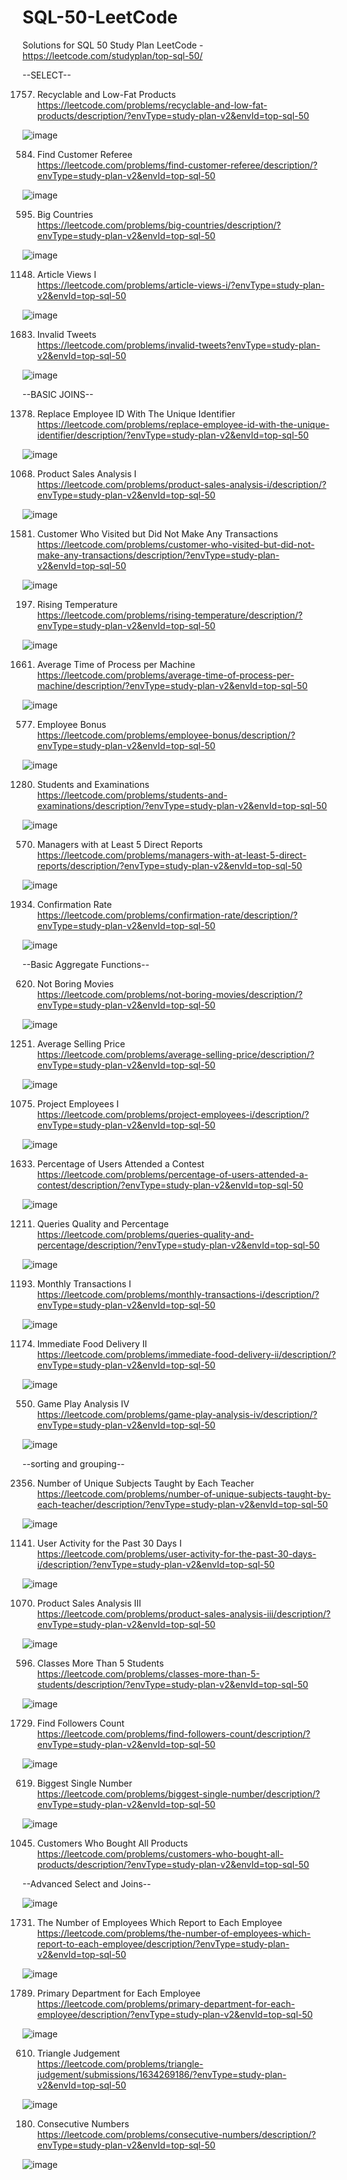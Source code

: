 # SQL-50-LeetCode
Solutions for SQL 50 Study Plan LeetCode -<br>
https://leetcode.com/studyplan/top-sql-50/

--SELECT--

1757. Recyclable and Low-Fat Products<br>
https://leetcode.com/problems/recyclable-and-low-fat-products/description/?envType=study-plan-v2&envId=top-sql-50

![image](https://github.com/user-attachments/assets/459771f2-5d6d-488a-ac82-64a43aa1008b)

584. Find Customer Referee<br>
https://leetcode.com/problems/find-customer-referee/description/?envType=study-plan-v2&envId=top-sql-50

![image](https://github.com/user-attachments/assets/9023b094-6f75-4e0f-86cc-53cc505b5e77)

595. Big Countries<br>
https://leetcode.com/problems/big-countries/description/?envType=study-plan-v2&envId=top-sql-50

![image](https://github.com/user-attachments/assets/f9eb1f2d-e17b-4b4d-816c-f230bb6d045d)

1148. Article Views I<br>
https://leetcode.com/problems/article-views-i/?envType=study-plan-v2&envId=top-sql-50

![image](https://github.com/user-attachments/assets/caccc4d2-1e8c-44d1-b2d8-ec2fb30536fa)

1683. Invalid Tweets<br>
https://leetcode.com/problems/invalid-tweets?envType=study-plan-v2&envId=top-sql-50

![image](https://github.com/user-attachments/assets/271d589a-20e1-4bba-a2ef-bc876ccbc4ea)

--BASIC JOINS--

1378. Replace Employee ID With The Unique Identifier<br>
https://leetcode.com/problems/replace-employee-id-with-the-unique-identifier/description/?envType=study-plan-v2&envId=top-sql-50

![image](https://github.com/user-attachments/assets/70dd3d02-e2fa-483c-a95b-26285dfac2ff)

1068. Product Sales Analysis I<br>
https://leetcode.com/problems/product-sales-analysis-i/description/?envType=study-plan-v2&envId=top-sql-50

![image](https://github.com/user-attachments/assets/e1752e99-71f9-40f1-a340-7c809f84ac39)

1581. Customer Who Visited but Did Not Make Any Transactions<br>
https://leetcode.com/problems/customer-who-visited-but-did-not-make-any-transactions/description/?envType=study-plan-v2&envId=top-sql-50

![image](https://github.com/user-attachments/assets/d2fb9007-889a-42f8-b9f5-d007c9686d8c)

197. Rising Temperature<br>
https://leetcode.com/problems/rising-temperature/description/?envType=study-plan-v2&envId=top-sql-50

![image](https://github.com/user-attachments/assets/a0150cac-3c30-44bc-8b66-2d1ceafb21f2)

1661. Average Time of Process per Machine<br>
https://leetcode.com/problems/average-time-of-process-per-machine/description/?envType=study-plan-v2&envId=top-sql-50

![image](https://github.com/user-attachments/assets/35062001-4074-4f21-b27a-b8775a16eeba)

577. Employee Bonus<br>
https://leetcode.com/problems/employee-bonus/description/?envType=study-plan-v2&envId=top-sql-50

![image](https://github.com/user-attachments/assets/5eea2943-1ea3-4f93-8848-7dbfb0d16acb)

1280. Students and Examinations<br>
https://leetcode.com/problems/students-and-examinations/description/?envType=study-plan-v2&envId=top-sql-50

![image](https://github.com/user-attachments/assets/a962447e-0dbe-4965-a564-939f917072fe)

570. Managers with at Least 5 Direct Reports<br>
https://leetcode.com/problems/managers-with-at-least-5-direct-reports/description/?envType=study-plan-v2&envId=top-sql-50

![image](https://github.com/user-attachments/assets/c2db7920-3d4c-4214-8997-55473f133184)

1934. Confirmation Rate<br>
https://leetcode.com/problems/confirmation-rate/description/?envType=study-plan-v2&envId=top-sql-50

![image](https://github.com/user-attachments/assets/d3855dc2-e384-4d8f-985e-535eba4c0da8)

--Basic Aggregate Functions--

620. Not Boring Movies<br>
https://leetcode.com/problems/not-boring-movies/description/?envType=study-plan-v2&envId=top-sql-50

![image](https://github.com/user-attachments/assets/c78b4ef6-1d7f-41f1-b208-6d1dc8fee639)

1251. Average Selling Price<br>
https://leetcode.com/problems/average-selling-price/description/?envType=study-plan-v2&envId=top-sql-50

![image](https://github.com/user-attachments/assets/8a413cc6-9407-4340-83f1-ce5c66a0e624)

1075. Project Employees I<br>
https://leetcode.com/problems/project-employees-i/description/?envType=study-plan-v2&envId=top-sql-50

![image](https://github.com/user-attachments/assets/e3d9d485-caba-4f74-bbaa-0b830042bbfb)

1633. Percentage of Users Attended a Contest<br>
https://leetcode.com/problems/percentage-of-users-attended-a-contest/description/?envType=study-plan-v2&envId=top-sql-50

![image](https://github.com/user-attachments/assets/8a74c876-a618-4687-bd75-108a6b9c9abc)

1211. Queries Quality and Percentage<br>
https://leetcode.com/problems/queries-quality-and-percentage/description/?envType=study-plan-v2&envId=top-sql-50

![image](https://github.com/user-attachments/assets/586b39c4-ba18-4477-8300-d5c09b173c8c)

1193. Monthly Transactions I<br>
https://leetcode.com/problems/monthly-transactions-i/description/?envType=study-plan-v2&envId=top-sql-50

![image](https://github.com/user-attachments/assets/23d7d848-c60b-4f16-acde-39980141b8b0)

1174. Immediate Food Delivery II<br>
https://leetcode.com/problems/immediate-food-delivery-ii/description/?envType=study-plan-v2&envId=top-sql-50

![image](https://github.com/user-attachments/assets/0478be0d-19aa-4798-ba21-2055508fa6ff)

550. Game Play Analysis IV<br>
https://leetcode.com/problems/game-play-analysis-iv/description/?envType=study-plan-v2&envId=top-sql-50

![image](https://github.com/user-attachments/assets/08f5fb7a-79be-4bce-b796-676cf584573a)

--sorting and grouping--<br>

2356. Number of Unique Subjects Taught by Each Teacher<br>
https://leetcode.com/problems/number-of-unique-subjects-taught-by-each-teacher/description/?envType=study-plan-v2&envId=top-sql-50

![image](https://github.com/user-attachments/assets/077b9918-9274-4d13-9552-23e42f53c225)

1141. User Activity for the Past 30 Days I<br>
https://leetcode.com/problems/user-activity-for-the-past-30-days-i/description/?envType=study-plan-v2&envId=top-sql-50

![image](https://github.com/user-attachments/assets/9d6133b5-38da-4042-94dc-a0e91342a48d)

1070. Product Sales Analysis III<br>
https://leetcode.com/problems/product-sales-analysis-iii/description/?envType=study-plan-v2&envId=top-sql-50

![image](https://github.com/user-attachments/assets/1c88b8ed-416c-4219-b698-83e7780cac8c)

596. Classes More Than 5 Students<br>
https://leetcode.com/problems/classes-more-than-5-students/description/?envType=study-plan-v2&envId=top-sql-50

![image](https://github.com/user-attachments/assets/a2c55a7a-d339-45c9-9328-2ed2d176f375)

1729. Find Followers Count<br>
https://leetcode.com/problems/find-followers-count/description/?envType=study-plan-v2&envId=top-sql-50

![image](https://github.com/user-attachments/assets/6e6fb350-fb26-4741-abf7-5472749315b2)

619. Biggest Single Number<br>
https://leetcode.com/problems/biggest-single-number/description/?envType=study-plan-v2&envId=top-sql-50

![image](https://github.com/user-attachments/assets/b8666b91-7974-422d-b2d9-be9af3135cc5)

1045. Customers Who Bought All Products<br>
https://leetcode.com/problems/customers-who-bought-all-products/description/?envType=study-plan-v2&envId=top-sql-50

--Advanced Select and Joins--

![image](https://github.com/user-attachments/assets/271c7faa-f2d0-4a24-b8cb-2ec529242c25)

1731. The Number of Employees Which Report to Each Employee<br>
https://leetcode.com/problems/the-number-of-employees-which-report-to-each-employee/description/?envType=study-plan-v2&envId=top-sql-50

![image](https://github.com/user-attachments/assets/9b5c900c-35d2-44e4-a326-0b99f2bde213)

1789. Primary Department for Each Employee<br>
https://leetcode.com/problems/primary-department-for-each-employee/description/?envType=study-plan-v2&envId=top-sql-50

![image](https://github.com/user-attachments/assets/473871fb-a88d-40b3-bbb6-8ac34863e280)

610. Triangle Judgement<br>
https://leetcode.com/problems/triangle-judgement/submissions/1634269186/?envType=study-plan-v2&envId=top-sql-50

![image](https://github.com/user-attachments/assets/852a39cd-ee15-4f54-b2c3-37125341dc02)

180. Consecutive Numbers<br>
https://leetcode.com/problems/consecutive-numbers/description/?envType=study-plan-v2&envId=top-sql-50

![image](https://github.com/user-attachments/assets/87f52201-4299-4143-8ae4-24bec0e51c1e)













